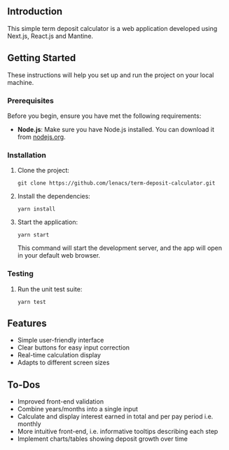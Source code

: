 
## Introduction

This simple term deposit calculator is a web application developed using Next.js, React.js and Mantine.

## Getting Started

These instructions will help you set up and run the project on your local machine.

### Prerequisites

Before you begin, ensure you have met the following requirements:

- **Node.js**: Make sure you have Node.js installed. You can download it from [nodejs.org](https://nodejs.org/).

### Installation


1. Clone the project:

   ```shell
   git clone https://github.com/lenacs/term-deposit-calculator.git
   ```
   
1. Install the dependencies:

   ```shell
   yarn install
   ```
2. Start the application:


   ```shell
   yarn start
   ```

   This command will start the development server, and the app will open in your default web browser.

### Testing

1. Run the unit test suite:


   ```shell
   yarn test
   ```
   
## Features

- Simple user-friendly interface
- Clear buttons for easy input correction
- Real-time calculation display
- Adapts to different screen sizes 


## To-Dos

- Improved front-end validation
- Combine years/months into a single input
- Calculate and display interest earned in total and per pay period i.e. monthly
- More intuitive front-end, i.e. informative tooltips describing each step
- Implement charts/tables showing deposit growth over time